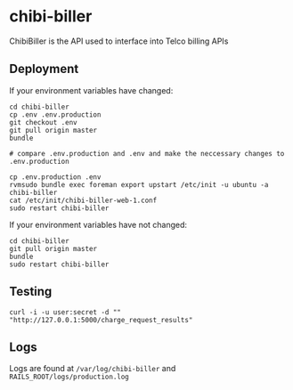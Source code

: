 # chibi-biller

ChibiBiller is the API used to interface into Telco billing APIs

## Deployment

If your environment variables have changed:

```shell
cd chibi-biller
cp .env .env.production
git checkout .env
git pull origin master
bundle

# compare .env.production and .env and make the neccessary changes to .env.production

cp .env.production .env
rvmsudo bundle exec foreman export upstart /etc/init -u ubuntu -a chibi-biller
cat /etc/init/chibi-biller-web-1.conf
sudo restart chibi-biller
```

If your environment variables have not changed:

```shell
cd chibi-biller
git pull origin master
bundle
sudo restart chibi-biller
```

## Testing

```shell
curl -i -u user:secret -d "" "http://127.0.0.1:5000/charge_request_results"
```

## Logs

Logs are found at `/var/log/chibi-biller` and `RAILS_ROOT/logs/production.log`
